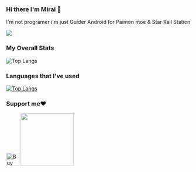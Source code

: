 ### Hi there I'm Mirai 👋
I'm not programer i'm just Guider Android for Paimon moe & Star Rail Station 

<img src="https://telegra.ph/file/82d3feb35ceab42024602.gif"/>
</p>
<p align="center">


### My Overall Stats
![Top Langs](https://github-readme-stats.vercel.app/api/top-langs/?username=Mirai0009&layout=compact)
### Languages that I've used
[![Top Langs](https://github-readme-stats.vercel.app/api/top-langs/?username=Mirai0009&layout=donut)](https://github.com/Mirai0009/github-readme-stats)

### Support me❤️
 
<a href='https://ko-fi.com/mirai07' target='_blank'><img height='36' style='border:0px;height:36px;' src='https://storage.ko-fi.com/cdn/kofi3.png?v=3' border='0' alt='Buy Me a Coffee at ko-fi.com' /></a>
<a href="https://saweria.co/mirai07"><img src="https://telegra.ph/file/60f8ff1e1e9124672f665.png" width=145px>

